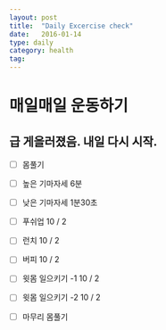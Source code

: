 ```yaml
---
layout: post
title:  "Daily Excercise check"
date:   2016-01-14
type: daily
category: health
tag:
---
```


# 매일매일 운동하기

## 급 게을러졌음. 내일 다시 시작.

- [ ] 몸풀기
- [ ] 높은 기마자세 6분
- [ ] 낮은 기마자세 1분30초
- [ ] 푸쉬업 10 / 2
- [ ] 런치 10 / 2
- [ ] 버피 10 / 2
- [ ] 윗몸 일으키기 -1 10 / 2
- [ ] 윗몸 일으키기 -2 10 / 2
- [ ] 마무리 몸풀기



